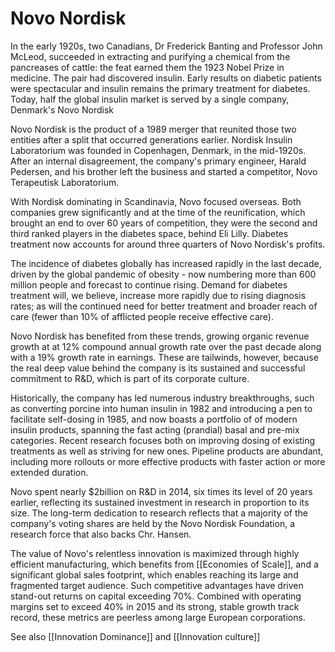 # Novo Nordisk
In the early 1920s, two Canadians, Dr Frederick Banting and Professor John McLeod, succeeded in extracting and purifying a chemical from the pancreases of cattle: the feat earned them the 1923 Nobel Prize in medicine. The pair had discovered insulin. Early results on diabetic patients were spectacular and insulin remains the primary treatment for diabetes. Today, half the global insulin market is served by a single company, Denmark's Novo Nordisk

Novo Nordisk is the product of a 1989 merger that reunited those two entities after a split that occurred generations earlier. Nordisk Insulin Laboratorium was founded in Copenhagen, Denmark, in the mid-1920s. After an internal disagreement, the company's primary engineer, Harald Pedersen, and his brother left the business and started a competitor, Novo Terapeutisk Laboratorium. 

With Nordisk dominating in Scandinavia, Novo focused overseas. Both companies grew significantly and at the time of the reunification, which brought an end to over 60 years of competition, they were the second and third ranked players in the diabetes space, behind Eli Lilly. Diabetes treatment now accounts for around three quarters of Novo Nordisk's profits.

The incidence of diabetes globally has increased rapidly in the last decade, driven by the global pandemic of obesity - now numbering more than 600 million people and forecast to continue rising. Demand for diabetes treatment will, we believe, increase more rapidly due to rising diagnosis rates; as will the continued need for better treatment and broader reach of care (fewer than 10% of afflicted people receive effective care).

Novo Nordisk has benefited from these trends, growing organic revenue growth at at 12% compound annual growth rate over the past decade along with a 19% growth rate in earnings. These are tailwinds, however, because the real deep value behind the company is its sustained and successful commitment to R&D, which is part of its corporate culture.

Historically, the company  has led numerous industry breakthroughs, such as converting porcine into human insulin in 1982 and introducing a pen to facilitate self-dosing in 1985, and now boasts a portfolio of of modern insulin products, spanning the fast acting (prandial) basal and pre-mix categories. Recent research focuses both on improving dosing of existing treatments as well as striving for new ones. Pipeline products are abundant, including more rollouts or more effective products with faster action or more extended duration.

Novo spent nearly $2billion on R&D in 2014, six times its level of 20 years earlier, reflecting its sustained investment in research in proportion to its size.  The long-term dedication to research reflects that a majority of the company's voting shares are held by the Novo Nordisk Foundation, a research force that also backs Chr. Hansen.

The value of Novo's relentless innovation is maximized through highly efficient manufacturing, which benefits from [[Economies of Scale]], and a significant global sales footprint, which enables reaching its large and fragmented target audience.  Such competitive advantages have driven stand-out returns on capital exceeding 70%. Combined with operating margins set to exceed 40% in 2015 and its strong, stable growth track record, these metrics are peerless among large European corporations.

See also [[Innovation Dominance]] and [[Innovation culture]]